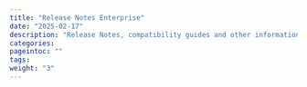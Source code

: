 ```yaml
---
title: "Release Notes Enterprise"
date: "2025-02-17"
description: "Release Notes, compatibility guides and other information"
categories:
pageintoc: ""
tags:
weight: "3"
---
```


<a id="rn"></a>

<!--# Release Notes Enterprise -->
